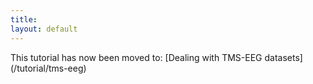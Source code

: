 ```yaml
---
title:
layout: default
---
```


<div class="alert-warning">
This tutorial has now been moved to: [Dealing with TMS-EEG datasets](/tutorial/tms-eeg)
</div>

